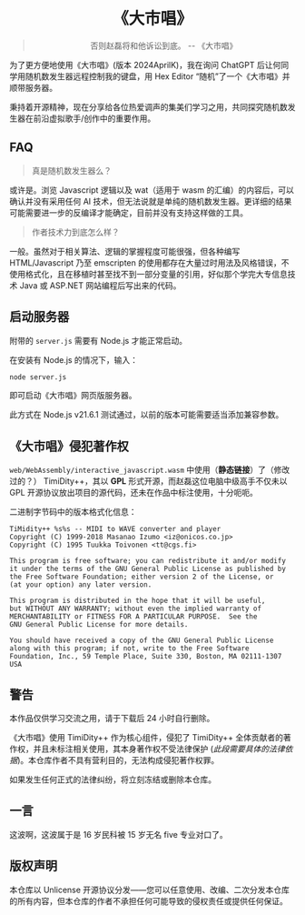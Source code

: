 <div align="center">

# 《大市唱》

> 否则赵磊将和他诉讼到底。 -- 《大市唱》

</div>

为了更方便地使用《大市唱》(版本 2024AprilK)，我在询问 ChatGPT 后让何同学用随机数发生器远程控制我的键盘，用 Hex Editor “随机”了一个《大市唱》并顺带服务器。

秉持着开源精神，现在分享给各位热爱调声的集美们学习之用，共同探究随机数发生器在前沿虚拟歌手/创作中的重要作用。

## FAQ

> 真是随机数发生器么？

或许是。浏览 Javascript 逻辑以及 wat（适用于 wasm 的汇编）的内容后，可以确认并没有采用任何 AI 技术，但无法说就是单纯的随机数发生器。更详细的结果可能需要进一步的反编译才能确定，目前并没有支持这样做的工具。

> 作者技术力到底怎么样？

一般。虽然对于相关算法、逻辑的掌握程度可能很强，但各种编写 HTML/Javascript 乃至 emscripten 的使用都存在大量过时用法及风格错误，不使用格式化，且在移植时甚至找不到一部分变量的引用，好似那个学完大专信息技术 Java 或 ASP.NET 网站编程后写出来的代码。

## 启动服务器

附带的 `server.js` 需要有 Node.js 才能正常启动。

在安装有 Node.js 的情况下，输入：

```bash
node server.js
```

即可启动《大市唱》网页版服务器。

此方式在 Node.js v21.6.1 测试通过，以前的版本可能需要适当添加兼容参数。

## 《大市唱》侵犯著作权

`web/WebAssembly/interactive_javascript.wasm` 中使用（**静态链接**）了（修改过的？） TimiDity++，其以 **GPL** 形式开源，而赵磊这位电脑中级高手不仅未以 GPL 开源协议放出项目的源代码，还未在作品中标注使用，十分呃呃。

二进制字节码中的版本格式化信息：

```
TiMidity++ %s%s -- MIDI to WAVE converter and player
Copyright (C) 1999-2018 Masanao Izumo <iz@onicos.co.jp>
Copyright (C) 1995 Tuukka Toivonen <tt@cgs.fi>

This program is free software; you can redistribute it and/or modify
it under the terms of the GNU General Public License as published by
the Free Software Foundation; either version 2 of the License, or
(at your option) any later version.

This program is distributed in the hope that it will be useful,
but WITHOUT ANY WARRANTY; without even the implied warranty of
MERCHANTABILITY or FITNESS FOR A PARTICULAR PURPOSE.  See the
GNU General Public License for more details.

You should have received a copy of the GNU General Public License
along with this program; if not, write to the Free Software
Foundation, Inc., 59 Temple Place, Suite 330, Boston, MA 02111-1307 USA
```

## 警告

本作品仅供学习交流之用，请于下载后 24 小时自行删除。

《大市唱》使用 TimiDity++ 作为核心组件，侵犯了 TimiDity++ 全体贡献者的著作权，并且未标注相关使用，其本身著作权不受法律保护 (_此段需要具体的法律依据_)。本仓库作者不具有营利目的，无法构成侵犯著作权罪。

如果发生任何正式的法律纠纷，将立刻冻结或删除本仓库。

## 一言

这波啊，这波属于是 16 岁民科被 15 岁无名 five 专业对口了。

## 版权声明

本仓库以 Unlicense 开源协议分发——您可以任意使用、改编、二次分发本仓库的所有内容，但本仓库的作者不承担任何可能导致的侵权责任或提供任何保证。
